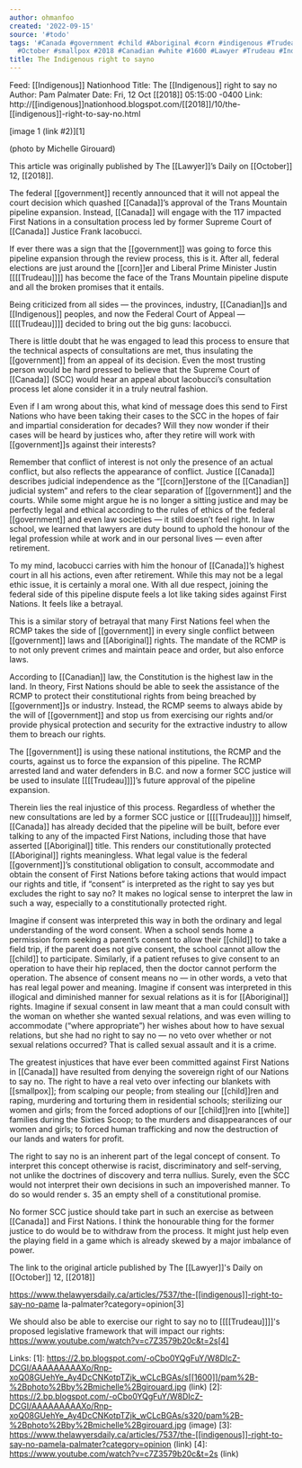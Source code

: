 ```yaml
---
author: ohmanfoo
created: '2022-09-15'
source: '#todo'
tags: '#Canada #government #child #Aboriginal #corn #indigenous #Trudeau #children
  #October #smallpox #2018 #Canadian #white #1600 #Lawyer #Trudeau #Indigenous '
title: The Indigenous right to sayno
---
```


Feed: [[Indigenous]] Nationhood
Title: The [[Indigenous]] right to say no
Author: Pam Palmater
Date: Fri, 12 Oct [[2018]] 05:15:00 -0400
Link: http://[[indigenous]]nationhood.blogspot.com/[[2018]]/10/the-[[indigenous]]-right-to-say-no.html
 
 
[image 1 (link #2)][1]
 
(photo by Michelle Girouard)
 
 
This article was originally published by The [[Lawyer]]’s Daily on [[October]] 12, [[2018]].
 
 
The federal [[government]] recently announced that it will not appeal the court 
decision which quashed [[Canada]]’s approval of the Trans Mountain pipeline 
expansion. Instead, [[Canada]] will engage with the 117 impacted First Nations in a 
consultation process led by former Supreme Court of [[Canada]] Justice Frank 
Iacobucci.
 
 
If ever there was a sign that the [[government]] was going to force this pipeline 
expansion through the review process, this is it. After all, federal elections 
are just around the [[corn]]er and Liberal Prime Minister Justin [[[[Trudeau]]]] has become 
the face of the Trans Mountain pipeline dispute and all the broken promises that
it entails.
 
 
Being criticized from all sides — the provinces, industry, [[Canadian]]s and 
[[Indigenous]] peoples, and now the Federal Court of Appeal — [[[[Trudeau]]]] decided to 
bring out the big guns: Iacobucci.
 
 
There is little doubt that he was engaged to lead this process to ensure that 
the technical aspects of consultations are met, thus insulating the [[government]] 
from an appeal of its decision. Even the most trusting person would be hard 
pressed to believe that the Supreme Court of [[Canada]] (SCC) would hear an appeal 
about Iacobucci’s consultation process let alone consider it in a truly neutral 
fashion.
 
 
Even if I am wrong about this, what kind of message does this send to First 
Nations who have been taking their cases to the SCC in the hopes of fair and 
impartial consideration for decades? Will they now wonder if their cases will be
heard by justices who, after they retire will work with [[government]]s against 
their interests?
 
 
Remember that conflict of interest is not only the presence of an actual 
conflict, but also reflects the appearance of conflict. Justice [[Canada]] describes
judicial independence as the “[[corn]]erstone of the [[Canadian]] judicial system” and 
refers to the clear separation of [[government]] and the courts. While some might 
argue he is no longer a sitting justice and may be perfectly legal and ethical 
according to the rules of ethics of the federal [[government]] and even law 
societies — it still doesn’t feel right. In law school, we learned that lawyers 
are duty bound to uphold the honour of the legal profession while at work and in
our personal lives — even after retirement.
 
 
To my mind, Iacobucci carries with him the honour of [[Canada]]’s highest court in 
all his actions, even after retirement. While this may not be a legal ethic 
issue, it is certainly a moral one. With all due respect, joining the federal 
side of this pipeline dispute feels a lot like taking sides against First 
Nations. It feels like a betrayal.
 
 
This is a similar story of betrayal that many First Nations feel when the RCMP 
takes the side of [[government]] in every single conflict between [[government]] laws 
and [[Aboriginal]] rights. The mandate of the RCMP is to not only prevent crimes and
maintain peace and order, but also enforce laws.
 
 
According to [[Canadian]] law, the Constitution is the highest law in the land. In 
theory, First Nations should be able to seek the assistance of the RCMP to 
protect their constitutional rights from being breached by [[government]]s or 
industry. Instead, the RCMP seems to always abide by the will of [[government]] and 
stop us from exercising our rights and/or provide physical protection and 
security for the extractive industry to allow them to breach our rights.
 
 
The [[government]] is using these national institutions, the RCMP and the courts, 
against us to force the expansion of this pipeline. The RCMP arrested land and 
water defenders in B.C. and now a former SCC justice will be used to insulate 
[[[[Trudeau]]]]’s future approval of the pipeline expansion.
 
 
Therein lies the real injustice of this process. Regardless of whether the new 
consultations are led by a former SCC justice or [[[[Trudeau]]]] himself, [[Canada]] has 
already decided that the pipeline will be built, before ever talking to any of 
the impacted First Nations, including those that have asserted [[Aboriginal]] title.
This renders our constitutionally protected [[Aboriginal]] rights meaningless. What 
legal value is the federal [[government]]’s constitutional obligation to consult, 
accommodate and obtain the consent of First Nations before taking actions that 
would impact our rights and title, if “consent” is interpreted as the right to 
say yes but excludes the right to say no? It makes no logical sense to interpret
the law in such a way, especially to a constitutionally protected right.
 
 
Imagine if consent was interpreted this way in both the ordinary and legal 
understanding of the word consent. When a school sends home a permission form 
seeking a parent’s consent to allow their [[child]] to take a field trip, if the 
parent does not give consent, the school cannot allow the [[child]] to participate. 
Similarly, if a patient refuses to give consent to an operation to have their 
hip replaced, then the doctor cannot perform the operation. The absence of 
consent means no — in other words, a veto that has real legal power and meaning.
Imagine if consent was interpreted in this illogical and diminished manner for 
sexual relations as it is for [[Aboriginal]] rights. Imagine if sexual consent in 
law meant that a man could consult with the woman on whether she wanted sexual 
relations, and was even willing to accommodate (“where appropriate”) her wishes 
about how to have sexual relations, but she had no right to say no — no veto 
over whether or not sexual relations occurred? That is called sexual assault and
it is a crime.
 
 
The greatest injustices that have ever been committed against First Nations in 
[[Canada]] have resulted from denying the sovereign right of our Nations to say no. 
The right to have a real veto over infecting our blankets with [[smallpox]]; from 
scalping our people; from stealing our [[child]]ren and raping, murdering and 
torturing them in residential schools; sterilizing our women and girls; from the
forced adoptions of our [[child]]ren into [[white]] families during the Sixties Scoop; 
to the murders and disappearances of our women and girls; to forced human 
trafficking and now the destruction of our lands and waters for profit.
 
 
The right to say no is an inherent part of the legal concept of consent. To 
interpret this concept otherwise is racist, discriminatory and self-serving, not
unlike the doctrines of discovery and terra nullius. Surely, even the SCC would 
not interpret their own decisions in such an impoverished manner. To do so would
render s. 35 an empty shell of a constitutional promise.
 
 
No former SCC justice should take part in such an exercise as between [[Canada]] and
First Nations. I think the honourable thing for the former justice to do would 
be to withdraw from the process. It might just help even the playing field in a 
game which is already skewed by a major imbalance of power.
 
 
The link to the original article published by The [[Lawyer]]'s Daily on [[October]] 12, 
[[2018]]
 
https://www.thelawyersdaily.ca/articles/7537/the-[[indigenous]]-right-to-say-no-pame
la-palmater?category=opinion[3]
 
 
We should also be able to exercise our right to say no to [[[[Trudeau]]]]'s proposed 
legislative framework that will impact our rights:
https://www.youtube.com/watch?v=c7Z3579b20c&t=2s[4]
 
 
 
 
Links: 
[1]: https://2.bp.blogspot.com/-oCbo0YQgFuY/W8DIcZ-DCGI/AAAAAAAAAXo/Rnp-xoQ08GUehYe_Ay4DcCNKotpTZjk_wCLcBGAs/s[[1600]]/pam%2B-%2Bphoto%2Bby%2Bmichelle%2Bgirouard.jpg (link)
[2]: https://2.bp.blogspot.com/-oCbo0YQgFuY/W8DIcZ-DCGI/AAAAAAAAAXo/Rnp-xoQ08GUehYe_Ay4DcCNKotpTZjk_wCLcBGAs/s320/pam%2B-%2Bphoto%2Bby%2Bmichelle%2Bgirouard.jpg (image)
[3]: https://www.thelawyersdaily.ca/articles/7537/the-[[indigenous]]-right-to-say-no-pamela-palmater?category=opinion (link)
[4]: https://www.youtube.com/watch?v=c7Z3579b20c&t=2s (link)